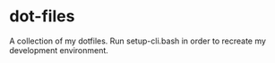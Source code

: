 # dot-files
A collection of my dotfiles. Run setup-cli.bash in order to recreate my
development environment.
